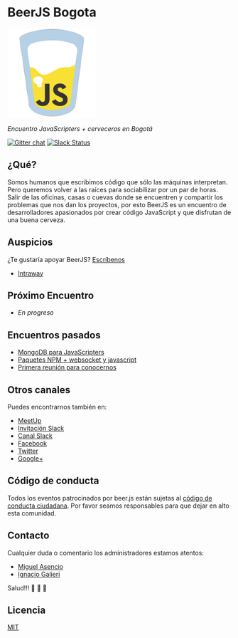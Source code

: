 BeerJS Bogota
====

![BeerJS](https://raw.githubusercontent.com/beerjs/bogota/master/assets/beerjs.png)

*Encuentro JavaScripters + cerveceros en Bogotá*

[![Gitter chat][gitter-image]][gitter-url]
[![Slack Status][slack-image]][slack-url]

## ¿Qué?

Somos humanos que escribimos código que sólo las máquinas interpretan. Pero queremos volver a las raíces para sociabilizar por un par de horas. Salir de las oficinas, casas o cuevas donde se encuentren y compartir los problemas que nos dan los proyectos, por esto BeerJS es un encuentro de desarrolladores apasionados por crear código JavaScript y que disfrutan de una buena cerveza.

## Auspicios

¿Te gustaría apoyar BeerJS? [Escríbenos](mailto:beerjsbog@gmail.com)

  - [Intraway](https://www.dropbox.com/s/nnu4vlkekp19tme/Intraway%20Cable%204.4%20ENG%20-%20reference.pdf?dl=0)

## Próximo Encuentro
  - *En progreso*

## Encuentros pasados
  - [MongoDB para JavaScripters](meetings/Mongo.md)
  - [Paquetes NPM + websocket y javascript](meetings/NPM_websockets.md)
  - [Primera reunión para conocernos](meetings/Primera_reunion.md)

## Otros canales

Puedes encontrarnos también en:

  - [MeetUp](http://www.meetup.com/Beer-JS-Bogota/)
  - [Invitación Slack](https://beerjsbog.herokuapp.com/)
  - [Canal Slack](https://beerjsbog.slack.com/)
  - [Facebook](https://www.facebook.com/beerjsbog/)
  - [Twitter](https://twitter.com/BeerjsBogota)
  - [Google+](https://plus.google.com/communities/106847662527804710459)

## Código de conducta

Todos los eventos patrocinados por beer.js están sujetas al [código de conducta ciudadana](http://es.confcodeofconduct.com/). Por favor seamos responsables para que dejar en alto esta comunidad.

## Contacto

Cualquier duda o comentario los administradores estamos atentos:

  - [Miguel Asencio](http://www.github.com/maasencioh)
  - [Ignacio Galieri](https://github.com/irgalieri)

Salud!!! :beers: :beers: :beers:

## Licencia

[MIT](./assets/LICENSE)

[gitter-image]: https://img.shields.io/gitter/room/nwjs/nw.js.svg
[gitter-url]: https://gitter.im/beerjs/bogota
[slack-image]: https://beerjsbog.herokuapp.com/badge.svg
[slack-url]: https://beerjsbog.herokuapp.com/
